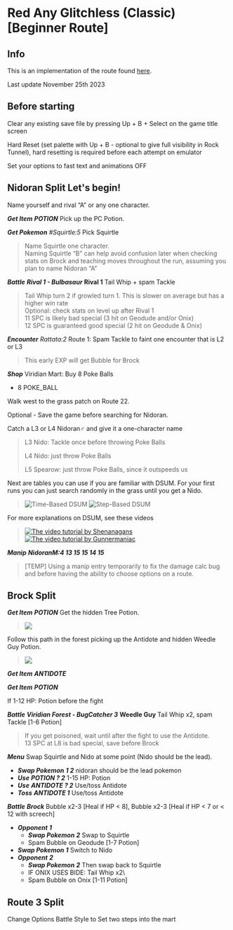 # Red Any Glitchless (Classic) [Beginner Route]

## Info

This is an implementation of the route found [here](https://pokemon-speedrunning.github.io/speedrun-routes/#/gen-1/red-blue/main-glitchless/classic-beginner-route/).

Last update November 25th 2023

## Before starting

Clear any existing save file by pressing Up + B + Select on the game title screen

Hard Reset (set palette with Up + B - optional to give full visibility in Rock Tunnel), hard resetting is required before each attempt on emulator

Set your options to fast text and animations OFF

## **Nidoran Split** Let's begin!

Name yourself and rival “A” or any one character.

***Get Item*** ***POTION*** Pick up the PC Potion.

***Get Pokemon*** *#Squirtle:5* Pick Squirtle
> Name Squirtle one character.\
> Naming Squirtle “B” can help avoid confusion later when checking stats on Brock and teaching moves throughout the run, assuming you plan to name Nidoran “A”

***Battle*** ***Rival 1 - Bulbasaur*** **Rival 1** Tail Whip + spam Tackle
> Tail Whip turn 2 if growled turn 1. This is slower on average but has a higher win rate\
> Optional: check stats on level up after Rival 1\
> 11 SPC is likely bad special (3 hit on Geodude and/or Onix)\
> 12 SPC is guaranteed good special (2 hit on Geodude & Onix)

***Encounter*** *Rattata:2* Route 1: Spam Tackle to faint one encounter that is L2 or L3
> This early EXP will get Bubble for Brock

***Shop*** Viridian Mart: Buy 8 Poke Balls
- 8 POKE_BALL

Walk west to the grass patch on Route 22.

Optional - Save the game before searching for Nidoran.

Catch a L3 or L4 Nidoran♂ and give it a one-character name
> L3 Nido: Tackle once before throwing Poke Balls
>
> L4 Nido: just throw Poke Balls
>
> L5 Spearow: just throw Poke Balls, since it outspeeds us

Next are tables you can use if you are familiar with DSUM. For your first runs you can just search randomly in the grass until you get a Nido.
> ![Time-Based DSUM](https://i.imgur.com/RBD6c2T.jpg "Time-Based DSUM")
> ![Step-Based DSUM](https://i.imgur.com/LSGYzXO.png "Step-Based DSUM")

For more explanations on DSUM, see these videos
> [![The video tutorial by Shenanagans](https://img.youtube.com/vi/SqC8cfI5XSs/0.jpg)](https://youtu.be/SqC8cfI5XSs)
> [![The video tutorial by Gunnermaniac](https://img.youtube.com/vi/NxhT2H0GTwA/0.jpg)](https://youtu.be/NxhT2H0GTwA)

***Manip*** ***NidoranM:4 13 15 15 14 15***
> [TEMP] Using a manip entry temporarily to fix the damage calc bug and before having the ability to choose options on a route.

## Brock Split

***Get Item*** ***POTION*** Get the hidden Tree Potion.
> ![](https://i.imgur.com/JWI5ieN.png)

Follow this path in the forest picking up the Antidote and hidden Weedle Guy Potion.
> ![](https://i.imgur.com/uZPRgtn.jpeg)

***Get Item*** ***ANTIDOTE***

***Get Item*** ***POTION***

If 1-12 HP: Potion before the fight

***Battle*** ***Viridian Forest - BugCatcher 3*** **Weedle Guy** Tail Whip x2, spam Tackle [1-6 Potion]
> If you get poisoned, wait until after the fight to use the Antidote.\
> 13 SPC at L8 is bad special, save before Brock

***Menu*** Swap Squirtle and Nido at some point (Nido should be the lead).
- ***Swap Pokemon*** ***1 2*** nidoran should be the lead pokemon
- ***Use*** ***POTION ? 2*** 1-15 HP: Potion
- ***Use*** ***ANTIDOTE ? 2*** Use/toss Antidote
- ***Toss*** ***ANTIDOTE 1*** Use/toss Antidote

***Battle*** ***Brock*** Bubble x2-3 [Heal if HP < 8], Bubble x2-3 [Heal if HP < 7 or < 12 with screech]
- ***Opponent*** ***1***
    - ***Swap Pokemon*** ***2*** Swap to Squirtle
    - Spam Bubble on Geodude [1-7 Potion]
- ***Swap Pokemon*** ***1*** Switch to Nido
- ***Opponent*** ***2***
    - ***Swap Pokemon*** ***2*** Then swap back to Squirtle
    - IF ONIX USES BIDE: Tail Whip x2\
    - Spam Bubble on Onix [1-11 Potion]

## Route 3 Split

Change Options Battle Style to Set two steps into the mart
